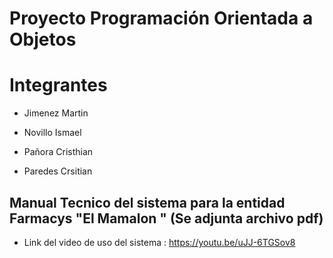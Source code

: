 # Proyecto Programación Orientada a Objetos

# Integrantes

- Jimenez Martin

- Novillo Ismael

- Pañora Cristhian

- Paredes Crsitian
  
## Manual Tecnico del sistema para la entidad Farmacys "El Mamalon " (Se adjunta archivo pdf)


- Link del video de uso del sistema : https://youtu.be/uJJ-6TGSov8
